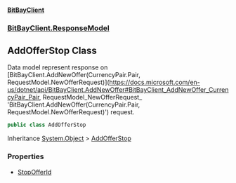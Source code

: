 #### [BitBayClient](./index.md 'index')
### [BitBayClient.ResponseModel](./BitBayClient-ResponseModel.md 'BitBayClient.ResponseModel')
## AddOfferStop Class
Data model represent response on [BitBayClient.AddNewOffer(CurrencyPair.Pair, RequestModel.NewOfferRequest)](https://docs.microsoft.com/en-us/dotnet/api/BitBayClient.AddNewOffer#BitBayClient_AddNewOffer_CurrencyPair_Pair, RequestModel_NewOfferRequest_ 'BitBayClient.AddNewOffer(CurrencyPair.Pair, RequestModel.NewOfferRequest)') request.  
```csharp
public class AddOfferStop
```
Inheritance [System.Object](https://docs.microsoft.com/en-us/dotnet/api/System.Object 'System.Object') &gt; [AddOfferStop](./BitBayClient-ResponseModel-AddOfferStop.md 'BitBayClient.ResponseModel.AddOfferStop')  
### Properties
- [StopOfferId](./BitBayClient-ResponseModel-AddOfferStop-StopOfferId.md 'BitBayClient.ResponseModel.AddOfferStop.StopOfferId')
